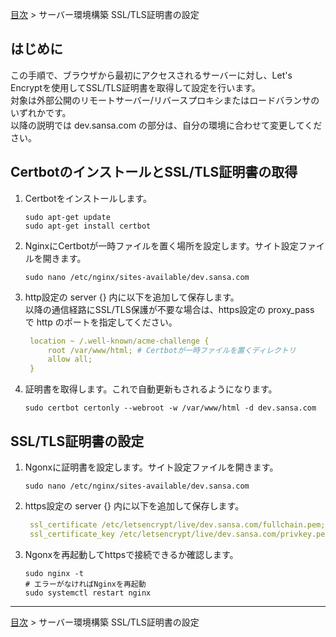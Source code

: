 [目次](../目次.md) > サーバー環境構築 SSL/TLS証明書の設定

## はじめに
この手順で、ブラウザから最初にアクセスされるサーバーに対し、Let's Encryptを使用してSSL/TLS証明書を取得して設定を行います。  
対象は外部公開のリモートサーバー/リバースプロキシまたはロードバランサのいずれかです。  
以降の説明では dev.sansa.com の部分は、自分の環境に合わせて変更してください。

## CertbotのインストールとSSL/TLS証明書の取得
1. Certbotをインストールします。
   ```shell
   sudo apt-get update
   sudo apt-get install certbot
   ```
1. NginxにCertbotが一時ファイルを置く場所を設定します。サイト設定ファイルを開きます。
   ```shell
   sudo nano /etc/nginx/sites-available/dev.sansa.com
   ```
1. http設定の server {} 内に以下を追加して保存します。  
   以降の通信経路にSSL/TLS保護が不要な場合は、https設定の proxy_pass で http のポートを指定してください。
   ```yaml
    location ~ /.well-known/acme-challenge {
        root /var/www/html; # Certbotが一時ファイルを置くディレクトリ
        allow all;
    }
   ```
1. 証明書を取得します。これで自動更新もされるようになります。
   ```shell
   sudo certbot certonly --webroot -w /var/www/html -d dev.sansa.com
   ```
## SSL/TLS証明書の設定
1. Ngonxに証明書を設定します。サイト設定ファイルを開きます。
   ```shell
   sudo nano /etc/nginx/sites-available/dev.sansa.com
   ```
1. https設定の server {} 内に以下を追加して保存します。
   ```yaml
    ssl_certificate /etc/letsencrypt/live/dev.sansa.com/fullchain.pem;
    ssl_certificate_key /etc/letsencrypt/live/dev.sansa.com/privkey.pem;
   ```
1. Ngonxを再起動してhttpsで接続できるか確認します。
   ```shell
   sudo nginx -t
   # エラーがなければNginxを再起動
   sudo systemctl restart nginx
   ```

***
[目次](../目次.md) > サーバー環境構築 SSL/TLS証明書の設定